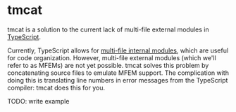 # tmcat

tmcat is a solution to the current lack of multi-file external modules in
[TypeScript][ts].

Currently, TypeScript allows for [multi-file internal modules][mfim], which
are useful for code organization. However, multi-file external modules (which
we'll refer to as MFEMs) are not yet possible. tmcat solves this problem by
concatenating source files to emulate MFEM support. The complication with
doing this is translating line numbers in error messages from the TypeScript
compiler: tmcat does this for you.

TODO: write example




[ts]: http://www.typescriptlang.org/
[mfim]: http://www.typescriptlang.org/Handbook#modules-splitting-across-files
